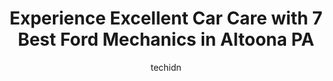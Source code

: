 ---
layout: ampstory
image: https://images.unsplash.com/photo-1618156903850-a0277427c567?ixlib=rb-4.0.3&ixid=MnwxMjA3fDB8MHxwaG90by1wYWdlfHx8fGVufDB8fHx8&auto=format&fit=crop&w=640&h=853&q=80
author: techidn
featured: false
description: If youre in need of trustworthy and skilled Ford Mechanic in Altoona PA, USA, youll be pleased to discover the 7 best Ford Mechanic in town. Their expertise and commitment to customer sati
title: Experience Excellent Car Care with 7 Best Ford Mechanics in Altoona PA
cover:
   title: Experience Excellent Car Care with 7 Best Ford Mechanics in Altoona PA
   subtitle: Rickpate
   background: https://images.unsplash.com/photo-1618156903850-a0277427c567?ixlib=rb-4.0.3&ixid=MnwxMjA3fDB8MHxwaG90by1wYWdlfHx8fGVufDB8fHx8&auto=format&fit=crop&w=640&h=853&q=80

pages: 
 - layout: thirds
   top: <h1>#1 Mikes Garage</h1>
   bottom: "<p>Mike is a great man. All my life I have experienced mechanics who lie and I have never trusted a mechanic. I went to Mike recently because the mechanic told me that my tr</p>"
   background: https://www.knot35.com/toplist/wp-content/uploads/2023/06/best-ford-mechanic-1-in-altoona-pa-1685840200.jpeg
   backgroundblur: true
 - layout: thirds
   top: <h1>#2 Randys Auto Repair, Auto Body & Auto Sales</h1>
   bottom: "<p>216 S Logan Blvd, Altoona, PA 16602, United States</p>"
   background: https://www.knot35.com/toplist/wp-content/uploads/2023/06/best-ford-mechanic-2-in-altoona-pa-1685840200.jpeg
   cta:
      link: https://www.knot35.com/toplist/experience-excellent-car-care-with-7-best-ford-mechanics-in-altoona-pa/
      text: Experience Excellent Car Care with 7 Best Ford Mechanics in Altoona PA
 - layout: thirds
   top: <h1>#3 Forrs Service</h1>
   bottom: "<p>1111 18th St, Altoona, PA 16601, United States</p>"
   background: https://www.knot35.com/toplist/wp-content/uploads/2023/06/best-ford-mechanic-3-in-altoona-pa-1685840200.jpeg
   cta:
      link: https://www.knot35.com/toplist/experience-excellent-car-care-with-7-best-ford-mechanics-in-altoona-pa/
      text: Experience Excellent Car Care with 7 Best Ford Mechanics in Altoona PA
 - layout: thirds
   top: <h1>#4 Anderson Auto Service, LLC</h1>
   bottom: "<p>301 E Walnut Ave, Altoona, PA 16601, United States</p>"
   background: https://images.unsplash.com/photo-1515405295579-ba7b45403062?ixlib=rb-4.0.3&ixid=MnwxMjA3fDB8MHxwaG90by1wYWdlfHx8fGVufDB8fHx8&auto=format&fit=crop&w=640&h=853&q=80
   cta:
      link: https://www.knot35.com/toplist/experience-excellent-car-care-with-7-best-ford-mechanics-in-altoona-pa/
      text: Experience Excellent Car Care with 7 Best Ford Mechanics in Altoona PA
 - layout: thirds
   top: <h1>#5 D Peterman Auto Repair & Towing</h1>
   bottom: "<p>1408 N 4th Ave #14, Altoona, PA 16601, United States</p>"
   background: https://images.unsplash.com/photo-1518640467707-6811f4a6ab73?ixlib=rb-4.0.3&ixid=MnwxMjA3fDB8MHxwaG90by1wYWdlfHx8fGVufDB8fHx8&auto=format&fit=crop&w=640&h=853&q=80
   cta:
      link: https://www.knot35.com/toplist/experience-excellent-car-care-with-7-best-ford-mechanics-in-altoona-pa/
      text: Experience Excellent Car Care with 7 Best Ford Mechanics in Altoona PA
 - layout: thirds
   top: <h1>#6 Reeds Auto Repair</h1>
   bottom: "<p>1921-23 8th Ave, Altoona, PA 16602, United States</p>"
   background: https://images.unsplash.com/photo-1614648718611-0635f29016cb?ixlib=rb-4.0.3&ixid=MnwxMjA3fDB8MHxwaG90by1wYWdlfHx8fGVufDB8fHx8&auto=format&fit=crop&w=640&h=853&q=80
   cta:
      link: https://www.knot35.com/toplist/experience-excellent-car-care-with-7-best-ford-mechanics-in-altoona-pa/
      text: Experience Excellent Car Care with 7 Best Ford Mechanics in Altoona PA
 - layout: thirds
   top: <h1>#7 Maines Service Station & Auto Sales Inc</h1>
   bottom: "<p>227 E Walton Ave, Altoona, PA 16602, United States</p>"
   background: https://images.unsplash.com/photo-1510906594845-bc082582c8cc?ixlib=rb-4.0.3&ixid=MnwxMjA3fDB8MHxwaG90by1wYWdlfHx8fGVufDB8fHx8&auto=format&fit=crop&w=640&h=853&q=80
   cta:
      link: https://www.knot35.com/toplist/experience-excellent-car-care-with-7-best-ford-mechanics-in-altoona-pa/
      text: Experience Excellent Car Care with 7 Best Ford Mechanics in Altoona PA
 - layout: thirds
   middle: Continue reading...
   background: https://images.unsplash.com/photo-1536745287225-21d689278fd1?ixlib=rb-4.0.3&ixid=MnwxMjA3fDB8MHxwaG90by1wYWdlfHx8fGVufDB8fHx8&auto=format&fit=crop&w=640&h=853&q=80
   cta:
      link: https://www.knot35.com/toplist/experience-excellent-car-care-with-7-best-ford-mechanics-in-altoona-pa/
      text: Experience Excellent Car Care with 7 Best Ford Mechanics in Altoona PA
      
---